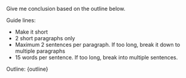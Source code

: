 Give me conclusion based on the outline below.

Guide lines:

- Make it short
- 2 short paragraphs only
- Maximum 2 sentences per paragraph. If too long, break it down to multiple paragraphs
- 15 words per sentence. If too long, break into multiple sentences.

Outline:
{outline}
